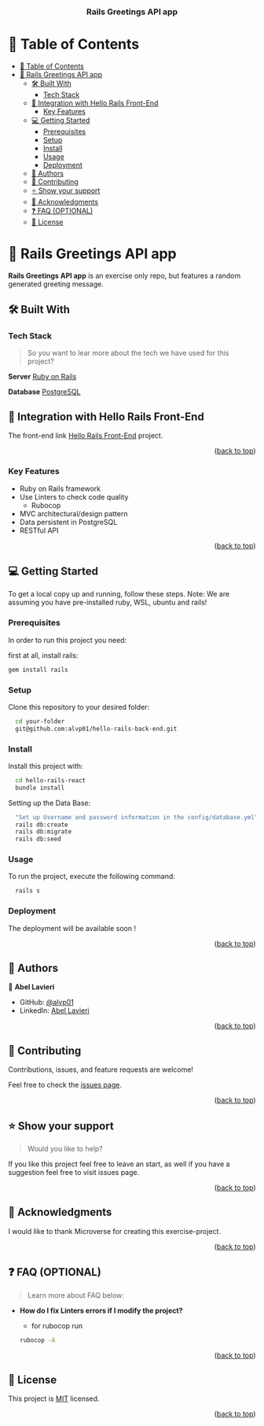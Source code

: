 <a name="readme-top"></a>

<div align="center">
  <h3><b>Rails Greetings API app</b></h3>
</div>

<!-- TABLE OF CONTENTS -->

# 📗 Table of Contents


- [📗 Table of Contents](#-table-of-contents)
- [📖 Rails Greetings API app ](#-rails-greetings-api-app-)
  - [🛠 Built With ](#-built-with-)
    - [Tech Stack ](#tech-stack-)
  - [🔗 Integration with Hello Rails Front-End ](#-integration-with-hello-rails-front-end-)
    - [Key Features ](#key-features-)
  - [💻 Getting Started ](#-getting-started-)
    - [Prerequisites](#prerequisites)
    - [Setup](#setup)
    - [Install](#install)
    - [Usage](#usage)
    - [Deployment](#deployment)
  - [👥 Authors ](#-authors-)
  - [🤝 Contributing ](#-contributing-)
  - [⭐️ Show your support ](#️-show-your-support-)
  - [🙏 Acknowledgments ](#-acknowledgments-)
  - [❓ FAQ (OPTIONAL) ](#-faq-optional-)
  - [📝 License ](#-license-)

<!-- PROJECT DESCRIPTION -->

# 📖 Rails Greetings API app <a name="about-project"></a>

**Rails Greetings API app** is an exercise only repo, but features a random generated greeting message.


## 🛠 Built With <a name="built-with"></a>

### Tech Stack <a name="tech-stack"></a>

> So you want to lear more about the tech we have used for this project?


**Server**
<a href="https://rubyonrails.org/">Ruby on Rails</a></li>



**Database**
<a href="https://www.postgresql.org/">PostgreSQL</a>

## 🔗 Integration with Hello Rails Front-End <a name="integration-with-hello-rails-front-end"></a>

The front-end link [Hello Rails Front-End](https://github.com/alvp01/hello-react-front-end) project.

<p align="right">(<a href="#readme-top">back to top</a>)</p>

<!-- Features -->

### Key Features <a name="key-features"></a>

<ul>
  <li>Ruby on Rails framework</li>
  <li>
    Use Linters to check code quality
    <ul>
      <li>Rubocop</li>
    </ul>
  </li>
  <li>MVC architectural/design pattern</li>
  <li>Data persistent in PostgreSQL</li>
  <li>RESTful API</li>
</ul>

<p align="right">(<a href="#readme-top">back to top</a>)</p>

<!-- GETTING STARTED -->

## 💻 Getting Started <a name="getting-started"></a>

To get a local copy up and running, follow these steps.
Note: We are assuming you have pre-installed ruby, WSL, ubuntu and rails!

### Prerequisites

In order to run this project you need:

first at all, install rails:

```sh
gem install rails
```

### Setup

Clone this repository to your desired folder:

```sh
  cd your-folder
  git@github.com:alvp01/hello-rails-back-end.git
```

### Install

Install this project with:

```sh
  cd hello-rails-react
  bundle install
```

Setting up the Data Base:

```sh
  "Set up Username and password information in the config/database.yml"
  rails db:create
  rails db:migrate
  rails db:seed
```

### Usage

To run the project, execute the following command:

```sh
  rails s
```

### Deployment

The deployment will be available soon !

<!--
Example:
You can deploy this project using:

```sh

```
 -->

<p align="right">(<a href="#readme-top">back to top</a>)</p>

<!-- AUTHORS -->

## 👥 Authors <a name="authors"></a>

👤 **Abel Lavieri**

- GitHub: [@alvp01](https://github.com/alvp01)
- LinkedIn: [Abel Lavieri](https://www.linkedin.com/in/abel-lavieri)

  
<p align="right">(<a href="#readme-top">back to top</a>)</p>

<!-- CONTRIBUTING -->

## 🤝 Contributing <a name="contributing"></a>

Contributions, issues, and feature requests are welcome!

Feel free to check the [issues page](https://github.com/cancelei/hello-rails-react2/issues).

<p align="right">(<a href="#readme-top">back to top</a>)</p>

<!-- SUPPORT -->

## ⭐️ Show your support <a name="support"></a>

> Would you like to help?

If you like this project feel free to leave an start, as well if you have a suggestion feel free to visit issues page.

<p align="right">(<a href="#readme-top">back to top</a>)</p>

<!-- ACKNOWLEDGEMENTS -->

## 🙏 Acknowledgments <a name="acknowledgements"></a>

I would like to thank Microverse for creating this exercise-project.

<p align="right">(<a href="#readme-top">back to top</a>)</p>

<!-- FAQ (optional) -->

## ❓ FAQ (OPTIONAL) <a name="faq"></a>

> Learn more about FAQ below:

- **How do I fix Linters errors if I modify the project?**

  - for rubocop run

  ```sh
  rubocop -A
  ```

<p align="right">(<a href="#readme-top">back to top</a>)</p>

<!-- LICENSE -->

## 📝 License <a name="license"></a>

This project is [MIT](./LICENSE.md) licensed.

<p align="right">(<a href="#readme-top">back to top</a>)</p>